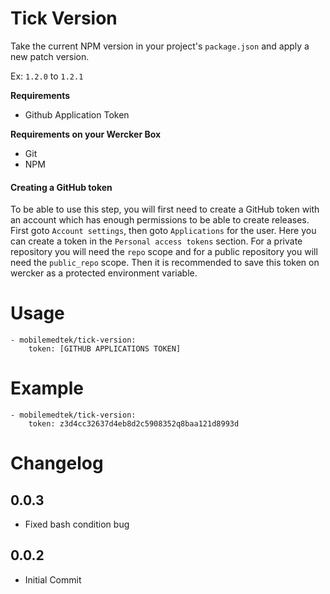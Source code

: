 # Tick Version  

Take the current NPM version in your project's `package.json` and apply a new patch version.

Ex: `1.2.0` to `1.2.1`

**Requirements**
* Github Application Token

**Requirements on your Wercker Box**
* Git
* NPM


#### Creating a GitHub token
To be able to use this step, you will first need to create a GitHub token with an account which has enough permissions to be able to create releases. First goto `Account settings`, then goto `Applications` for the user. Here you can create a token in the `Personal access tokens` section. For a private repository you will need the `repo` scope and for a public repository you will need the `public_repo` scope. Then it is recommended to save this token on wercker as a protected environment variable.

# Usage

```
- mobilemedtek/tick-version:
    token: [GITHUB APPLICATIONS TOKEN]
```

# Example

```
- mobilemedtek/tick-version:
    token: z3d4cc32637d4eb8d2c5908352q8baa121d8993d
```

# Changelog

## 0.0.3

- Fixed bash condition bug

## 0.0.2

- Initial Commit
